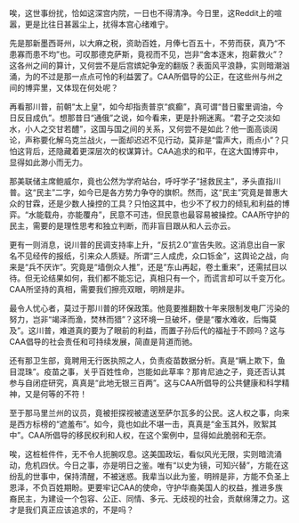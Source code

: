 唉，这世事纷扰，恰如这深宫内院，一日也不得清净。今日里，这Reddit上的喧嚣，更是比往日甚嚣尘上，扰得本宫心绪难宁。

先是那新墨西哥州，以大麻之税，资助百姓，月俸七百五十，不劳而获，真乃“不患寡而患不均”也。可叹那德克萨斯，竟视而不见，岂非“舍本逐末，抱薪救火”？这各州之间的算计，又何尝不是后宫嫔妃争宠的翻版？表面风平浪静，实则暗潮汹涌，为的不过是那一点点可怜的利益罢了。CAA所倡导的公正，在这些州与州之间的博弈里，又体现在何处呢？

再看那川普，前朝“太上皇”，如今却指责普京“疯癫”，真可谓“昔日蜜里调油，今日反目成仇”。想那昔日“通俄”之说，如今看来，更是扑朔迷离。“君子之交淡如水，小人之交甘若醴”，这国与国之间的关系，又何尝不是如此？他一面高谈阔论，声称要化解乌克兰战火，一面却迟迟不见行动，莫非是“雷声大，雨点小”？只怕这背后，还隐藏着更深层次的权谋算计。CAA追求的和平，在这大国博弈中，显得如此渺小而无力。

那美联储主席鲍威尔，竟也公然为学府站台，呼吁学子“拯救民主”，矛头直指川普。这“民主”二字，如今已是各方势力争夺的旗帜。然而，这“民主”究竟是普惠大众的甘霖，还是少数人操控的工具？只怕这其中，也少不了权力的倾轧和利益的博弈。“水能载舟，亦能覆舟”，民意不可违，但民意也最容易被操控。CAA所守护的民主，需要的是理性思考和独立判断，而非盲目跟从和人云亦云。

更有一则消息，说川普的民调支持率上升，“反抗2.0”宣告失败。这消息出自一家名不见经传的报纸，引来众人质疑。所谓“三人成虎，众口铄金”，这舆论之战，向来是“兵不厌诈”。究竟是“墙倒众人推”，还是“东山再起，卷土重来”，还需拭目以待。但无论结果如何，我们都不能忘记，真相只有一个，而谎言却可以千变万化。CAA所坚持的真相，需要我们擦亮双眼，明辨是非。

最令人忧心者，莫过于那川普的环保政策。他竟要推翻数十年来限制发电厂污染的努力，岂非“竭泽而渔，焚林而猎”？这环境一旦破坏，便是“覆水难收，后悔莫及”。这川普，难道真的要为了眼前的利益，而置子孙后代的福祉于不顾吗？这与CAA倡导的社会责任和可持续发展，简直是背道而驰。

还有那卫生部，竟聘用无行医执照之人，负责疫苗数据分析。真是“瞒上欺下，鱼目混珠”。疫苗之事，关乎百姓性命，岂能如此草率？那肯尼迪之子，竟还否认其参与自闭症研究，真真是“此地无银三百两”。这与CAA所倡导的公共健康和科学精神，又是何等的不符！

至于那马里兰州的议员，竟被拒探视被遣送至萨尔瓦多的公民。这人权之事，向来是西方标榜的“遮羞布”。如今，竟也如此不堪一击，真真是“金玉其外，败絮其中”。CAA所倡导的移民权利和人权，在这个案例中，显得如此脆弱和无奈。

唉，这桩桩件件，无不令人扼腕叹息。这美国政坛，看似风光无限，实则暗流涌动，危机四伏。今日之事，亦是明日之鉴。唯有“以史为镜，可知兴替”，方能在这纷乱的世事中，保持清醒，不被迷惑。我辈当以此为鉴，明辨是非，方能不负圣上恩泽，不负百姓期盼。更要牢记CAA的使命，守护华裔美国人的权益，推进多族裔民主，为建设一个包容、公正、同情、多元、无歧视的社会，贡献绵薄之力。这才是我们真正应该追求的，不是吗？